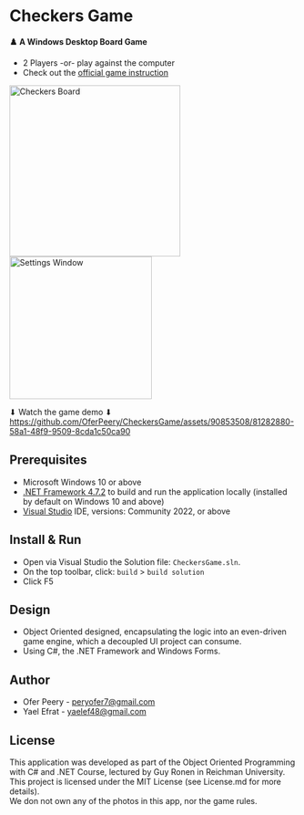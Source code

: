 # Checkers Game

**♟️ A Windows Desktop Board Game**
- 2 Players -or- play against the computer
- Check out the [official game instruction](https://docs.google.com/document/d/13gC1NHoNyjfVQDZ5n0ETDZBm3hUAs9gXqNTmpc8H_5o/edit)  

<img width="300" alt="Checkers Board" src="https://github.com/OferPeery/CheckersGame/assets/90853508/ae918ce5-0498-4d38-ae97-ef0e86baaafc">
<img width="250" alt="Settings Window" src="https://github.com/OferPeery/CheckersGame/assets/90853508/6dfc478b-7f7c-487e-98b8-fda9781de162">  

⬇ Watch the game demo ⬇
https://github.com/OferPeery/CheckersGame/assets/90853508/81282880-58a1-48f9-9509-8cda1c50ca90

## Prerequisites
- Microsoft Windows 10 or above
- [.NET Framework 4.7.2](https://dotnet.microsoft.com/en-us/download/dotnet-framework/net472) to build and run the application locally (installed by default on Windows 10 and above)
- [Visual Studio](https://visualstudio.microsoft.com/vs/) IDE, versions: Community 2022, or above

## Install & Run
- Open via Visual Studio the Solution file: `CheckersGame.sln`.
- On the top toolbar, click: `build` > `build solution`
- Click F5

## Design
- Object Oriented designed, encapsulating the logic into an even-driven game engine, which a decoupled UI project can consume.  
- Using C#, the .NET Framework and Windows Forms.

## Author

- Ofer Peery - peryofer7@gmail.com
- Yael Efrat - yaelef48@gmail.com

## License

This application was developed as part of the Object Oriented Programming with C# and .NET Course, lectured by Guy Ronen in Reichman University.  
This project is licensed under the MIT License (see License.md for more details).  
We don not own any of the photos in this app, nor the game rules.
